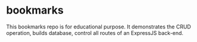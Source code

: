 # bookmarks

This bookmarks repo is for educational purpose. It demonstrates the CRUD operation, builds database, control all routes of an ExpressJS back-end.
